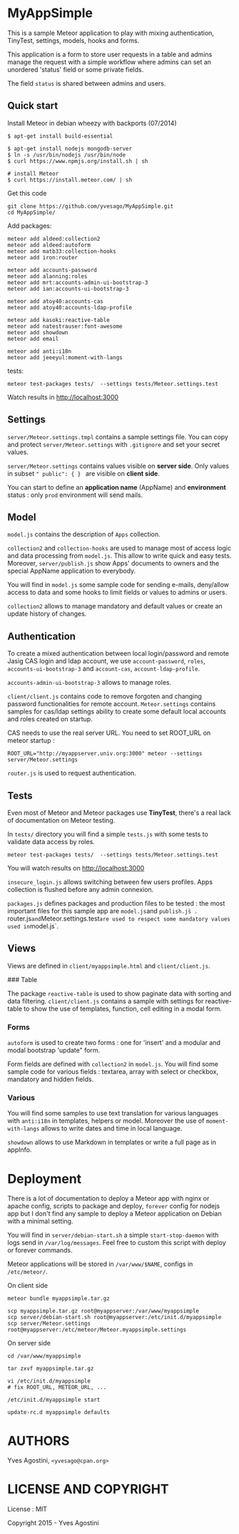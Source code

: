 # MyAppSimple

This is a sample Meteor application to play with mixing authentication, TinyTest, settings, models, hooks and forms.

This application is a form to store user requests in a table and admins manage the request with a simple workflow where admins can set an unordered 'status' field or some private fields.

The field `status` is shared between admins and users.

## Quick start

Install Meteor in debian wheezy with backports (07/2014)

```
$ apt-get install build-essential

$ apt-get install nodejs mongodb-server
$ ln -s /usr/bin/nodejs /usr/bin/node
$ curl https://www.npmjs.org/install.sh | sh

# install Meteor
$ curl https://install.meteor.com/ | sh
```

Get this code
```
git clone https://github.com/yvesago/MyAppSimple.git
cd MyAppSimple/
```


Add packages:
```
meteor add aldeed:collection2
meteor add aldeed:autoform
meteor add matb33:collection-hooks
meteor add iron:router

meteor add accounts-password
meteor add alanning:roles
meteor add mrt:accounts-admin-ui-bootstrap-3
meteor add ian:accounts-ui-bootstrap-3

meteor add atoy40:accounts-cas
meteor add atoy40:accounts-ldap-profile

meteor add kasoki:reactive-table
meteor add natestrauser:font-awesome
meteor add showdown
meteor add email

meteor add anti:i18n
meteor add jeeeyul:moment-with-langs
```

tests:
```
meteor test-packages tests/  --settings tests/Meteor.settings.test
```

Watch results in <http://localhost:3000>


## Settings

`server/Meteor.settings.tmpl` contains a sample settings file. You can copy and protect `server/Meteor.settings` with `.gitignore` and set your secret values.

`server/Meteor.settings` contains values visible on **server side**. Only values in subset `" public": { } ` are visible on **client side**.

You can start to define an **application name** (AppName) and **environment** status : only `prod` environment will send mails.



## Model

`model.js` contains the description of `Apps` collection.

`collection2` and `collection-hooks` are used to manage most of access logic and data processing from `model.js`. This allow to write quick and easy tests.  Moreover, `server/publish.js` show Apps' documents to owners and the special AppName application to everybody.

You will find in `model.js` some sample code for sending e-mails, deny/allow access to data and some hooks to limit fields or values to admins or users.

`collection2` allows to manage mandatory and default values or create an update history of changes.



## Authentication

To create a mixed authentication between local login/password and remote Jasig CAS login and ldap account, we use 
`account-password`,  `roles`,  `accounts-ui-bootstrap-3` and `account-cas`, `account-ldap-profile`.

`accounts-admin-ui-bootstrap-3` allows to manage roles.

`client/client.js` contains code to remove forgoten and changing password functionalities for remote account. `Meteor.settings` contains samples for cas/ldap settings ability to create some default local accounts and roles created on startup.

CAS needs to use the real server URL. You need to set ROOT_URL on meteor startup : 
```
ROOT_URL="http://myappserver.univ.org:3000" meteor --settings server/Meteor.settings
```

`router.js` is used to request authentication.

## Tests

Even most of Meteor and Meteor packages use **TinyTest**, there's a real lack of documentation on Meteor testing. 

In `tests/` directory you will find a simple `tests.js` with some tests to validate data access by roles.

```
meteor test-packages tests/  --settings tests/Meteor.settings.test
```

You will watch results on <http://localhost:3000>


`insecure_login.js` allows switching between few users profiles. Apps collection is flushed before any admin connexion.

`packages.js` defines packages and production files to be tested : the most important files for this sample app are `model.js`and `publish.js̀ . `router.js` and `Meteor.settings.test` are used to respect some mandatory values used in `model.js`.


## Views 

Views are defined in `client/myappsimple.html` and `client/client.js`.

### Table


The package `reactive-table` is used to show paginate data with sorting and data filtering. `client/client.js` contains a sample with settings for reactive-table to show the use of templates, function, cell editing in a modal form.

### Forms

`autoform` is used to create two forms : one for 'insert' and a modular and modal bootstrap 'update" form.

Form fields are defined with `collection2` in `model.js`. You will find some sample code for various fields : textarea,  array with select or checkbox, mandatory and hidden fields.

### Various

You will find some samples to use text translation for various languages with `anti:i18n` in templates, helpers or model. Moreover the use of `moment-with-langs` allows to write dates and time in local language. 

`showdown` allows to use Markdown in templates or write a full page as in appInfo.

# Deployment

There is a lot of documentation to deploy a Meteor app with nginx or apache config, scripts to package and deploy, `forever` config for nodejs app but I don't find any sample to deploy a Meteor application on Debian with a minimal setting.

You will find in `server/debian-start.sh` a simple `start-stop-daemon` with logs send in `/var/log/messages`. Feel free to custom this script with deploy or forever commands.

Meteor applications will be stored in `/var/www/$NAME`, configs in `/etc/meteor/`.

On client side
```
meteor bundle myappsimple.tar.gz

scp myappsimple.tar.gz root@myappserver:/var/www/myappsimple
scp server/debian-start.sh root@myappserver:/etc/init.d/myappsimple
scp server/Meteor.settings root@myappserver:/etc/meteor/Meteor.myappsimple.settings
```

On server side
```
cd /var/www/myappsimple

tar zxvf myappsimple.tar.gz

vi /etc/init.d/myappsimple
# fix ROOT_URL, METEOR_URL, ...

/etc/init.d/myappsimple start

update-rc.d myappsimple defaults
```


# AUTHORS

Yves Agostini, `<yvesago@cpan.org>`

# LICENSE AND COPYRIGHT

License : MIT

Copyright 2015 - Yves Agostini


